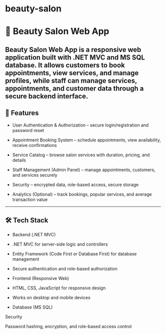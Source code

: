 # beauty-salon

# 💇 Beauty Salon Web App

Beauty Salon Web App is a responsive web application built with .NET MVC and MS SQL database.
It allows customers to book appointments, view services, and manage profiles, while staff can manage services, appointments, and customer data through a secure backend interface.
---
## 🚀 Features

- User Authentication & Authorization – secure login/registration and password reset

- Appointment Booking System – schedule appointments, view availability, receive confirmations

- Service Catalog – browse salon services with duration, pricing, and details

- Staff Management (Admin Panel) – manage appointments, customers, and services securely

- Security – encrypted data, role-based access, secure storage

- Analytics (Optional) – track bookings, popular services, and average transaction value
---
## 🛠️ Tech Stack
- Backend (.NET MVC)

- .NET MVC for server-side logic and controllers

- Entity Framework (Code First or Database First) for database management

- Secure authentication and role-based authorization

- Frontend (Responsive Web)

- HTML, CSS, JavaScript for responsive design

- Works on desktop and mobile devices

- Database (MS SQL)

Security

Password hashing, encryption, and role-based access control
